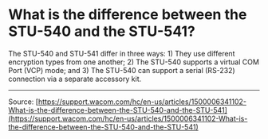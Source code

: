 # What is the difference between the STU-540 and the STU-541?

The STU-540 and STU-541 differ in three ways: 1) They use different encryption types from one another; 2) The STU-540 supports a virtual COM Port (VCP) mode; and 3) The STU-540 can support a serial (RS-232) connection via a separate accessory kit.

---
Source: [https://support.wacom.com/hc/en-us/articles/1500006341102-What-is-the-difference-between-the-STU-540-and-the-STU-541](https://support.wacom.com/hc/en-us/articles/1500006341102-What-is-the-difference-between-the-STU-540-and-the-STU-541)
